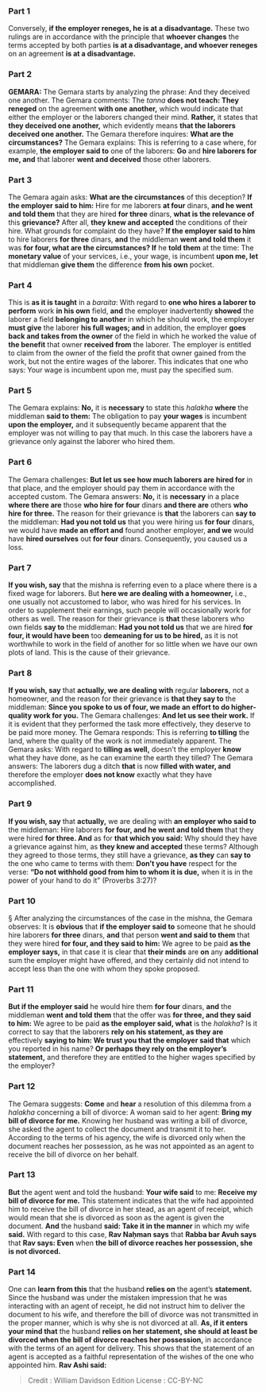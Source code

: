 
### Part 1
Conversely, <b>if the employer reneges, he is at a disadvantage.</b> These two rulings are in accordance with the principle that <b>whoever changes</b> the terms accepted by both parties <b>is at a disadvantage, and whoever reneges</b> on an agreement <b>is at a disadvantage.</b>

### Part 2
<strong>GEMARA:</strong> The Gemara starts by analyzing the phrase: And they deceived one another. The Gemara comments: The <i>tanna</i> <b>does not teach: They reneged</b> on the agreement <b>with one another,</b> which would indicate that either the employer or the laborers changed their mind. <b>Rather,</b> it states that <b>they deceived one another,</b> which evidently means <b>that the laborers deceived one another.</b> The Gemara therefore inquires: <b>What are the circumstances?</b> The Gemara explains: This is referring to a case where, for example, <b>the employer said to</b> one of the laborers: <b>Go</b> and <b>hire laborers for me, and</b> that laborer <b>went and deceived</b> those other laborers.

### Part 3
The Gemara again asks: <b>What are the circumstances</b> of this deception? <b>If the employer said to him:</b> Hire for me laborers <b>at four</b> dinars, <b>and he went and told them</b> that they are hired <b>for three</b> dinars, <b>what is the relevance of</b> this <b>grievance?</b> After all, <b>they knew and accepted</b> the conditions of their hire. What grounds for complaint do they have? <b>If the employer said to him</b> to hire laborers <b>for three</b> dinars, <b>and</b> the middleman <b>went and told them</b> it was <b>for four, what are the circumstances? If</b> he <b>told them</b> at the time: The <b>monetary value</b> of your services, i.e., your wage, is incumbent <b>upon me, let</b> that middleman <b>give them</b> the difference <b>from his own</b> pocket.

### Part 4
This is <b>as it is taught</b> in a <i>baraita</i>: With regard to <b>one who hires a laborer to perform</b> work <b>in his own</b> field, <b>and</b> the employer inadvertently <b>showed</b> the laborer a field <b>belonging to another</b> in which he should work, the employer <b>must give</b> the laborer <b>his full wages; and</b> in addition, the employer <b>goes back and takes from the owner</b> of the field in which he worked the value of <b>the benefit</b> that owner <b>received from</b> the laborer. The employer is entitled to claim from the owner of the field the profit that owner gained from the work, but not the entire wages of the laborer. This indicates that one who says: Your wage is incumbent upon me, must pay the specified sum.

### Part 5
The Gemara explains: <b>No,</b> it is <b>necessary</b> to state this <i>halakha</i> <b>where</b> the middleman <b>said to them:</b> The obligation to pay <b>your wages</b> is incumbent <b>upon the employer,</b> and it subsequently became apparent that the employer was not willing to pay that much. In this case the laborers have a grievance only against the laborer who hired them.

### Part 6
The Gemara challenges: <b>But let us see how much laborers are hired for</b> in that place, and the employer should pay them in accordance with the accepted custom. The Gemara answers: <b>No,</b> it is <b>necessary</b> in a place <b>where there are</b> those <b>who hire for four</b> dinars <b>and there are</b> others <b>who hire for three.</b> The reason for their grievance is <b>that</b> the laborers can <b>say to</b> the middleman: <b>Had you not told us</b> that you were hiring us <b>for four</b> dinars, we would have <b>made an effort and</b> found another employer, <b>and we</b> would have <b>hired ourselves</b> out <b>for four</b> dinars. Consequently, you caused us a loss.

### Part 7
<b>If you wish, say</b> that the mishna is referring even to a place where there is a fixed wage for laborers. But <b>here we are dealing with a homeowner,</b> i.e., one usually not accustomed to labor, who was hired for his services. In order to supplement their earnings, such people will occasionally work for others as well. The reason for their grievance is <b>that</b> these laborers who own fields <b>say to</b> the middleman: <b>Had you not told us</b> that we are hired <b>for four, it would have been</b> too <b>demeaning for us to be hired,</b> as it is not worthwhile to work in the field of another for so little when we have our own plots of land. This is the cause of their grievance.

### Part 8
<b>If you wish, say</b> that <b>actually, we are dealing with</b> regular <b>laborers,</b> not a homeowner, and the reason for their grievance is <b>that they say to</b> the middleman: <b>Since you spoke to us of four, we made an effort to do higher-quality work for you.</b> The Gemara challenges: <b>And let us see their work.</b> If it is evident that they performed the task more effectively, they deserve to be paid more money. The Gemara responds: This is referring <b>to tilling</b> the land, where the quality of the work is not immediately apparent. The Gemara asks: With regard to <b>tilling as well,</b> doesn’t the employer <b>know</b> what they have done, as he can examine the earth they tilled? The Gemara answers: The laborers dug a ditch <b>that</b> is now <b>filled with water, and</b> therefore the employer <b>does not know</b> exactly what they have accomplished.

### Part 9
<b>If you wish, say</b> that <b>actually,</b> we are dealing with <b>an employer who said to</b> the middleman: Hire laborers <b>for four, and he went and told them</b> that they were hired <b>for three. And</b> as for <b>that which you said:</b> Why should they have a grievance against him, as <b>they knew and accepted</b> these terms? Although they agreed to those terms, they still have a grievance, <b>as they</b> can <b>say to</b> the one who came to terms with them: <b>Don’t you have</b> respect for the verse: <b>“Do not withhold good from him to whom it is due,</b> when it is in the power of your hand to do it” (Proverbs 3:27)?

### Part 10
§ After analyzing the circumstances of the case in the mishna, the Gemara observes: It is <b>obvious</b> that <b>if the employer said to</b> someone that he should hire laborers <b>for three</b> dinars, <b>and</b> that person <b>went and said to them</b> that they were hired <b>for four, and they said to him:</b> We agree to be paid <b>as the employer says,</b> in that case it is clear that <b>their minds</b> are <b>on</b> any <b>additional</b> sum the employer might have offered, and they certainly did not intend to accept less than the one with whom they spoke proposed.

### Part 11
<b>But if the employer said</b> he would hire them <b>for four</b> dinars, <b>and</b> the middleman <b>went and told them</b> that the offer was <b>for three, and they said to him:</b> We agree to be paid <b>as the employer said, what</b> is the <i>halakha</i>? Is it correct to say that the laborers <b>rely on his statement, as they are</b> effectively <b>saying to him: We trust you that the employer said that</b> which you reported in his name? <b>Or perhaps they rely on the employer’s statement,</b> and therefore they are entitled to the higher wages specified by the employer?

### Part 12
The Gemara suggests: <b>Come</b> and <b>hear</b> a resolution of this dilemma from a <i>halakha</i> concerning a bill of divorce: A woman said to her agent: <b>Bring my bill of divorce for me.</b> Knowing her husband was writing a bill of divorce, she asked the agent to collect the document and transmit it to her. According to the terms of his agency, the wife is divorced only when the document reaches her possession, as he was not appointed as an agent to receive the bill of divorce on her behalf.

### Part 13
<b>But</b> the agent went and told the husband: <b>Your wife said</b> to me: <b>Receive my bill of divorce for me.</b> This statement indicates that the wife had appointed him to receive the bill of divorce in her stead, as an agent of receipt, which would mean that she is divorced as soon as the agent is given the document. <b>And</b> the husband <b>said: Take it in the manner</b> in which my wife <b>said.</b> With regard to this case, <b>Rav Naḥman says</b> that <b>Rabba bar Avuh says</b> that <b>Rav says: Even</b> when <b>the bill of divorce reaches her possession, she is not divorced.</b>

### Part 14
One can <b>learn from this</b> that the husband <b>relies on</b> the agent’s <b>statement.</b> Since the husband was under the mistaken impression that he was interacting with an agent of receipt, he did not instruct him to deliver the document to his wife, and therefore the bill of divorce was not transmitted in the proper manner, which is why she is not divorced at all. <b>As, if it enters your mind that</b> the husband <b>relies on her statement, she should at least be divorced when the bill of divorce reaches her possession,</b> in accordance with the terms of an agent for delivery. This shows that the statement of an agent is accepted as a faithful representation of the wishes of the one who appointed him. <b>Rav Ashi said:</b>

>Credit : William Davidson Edition
>License : CC-BY-NC